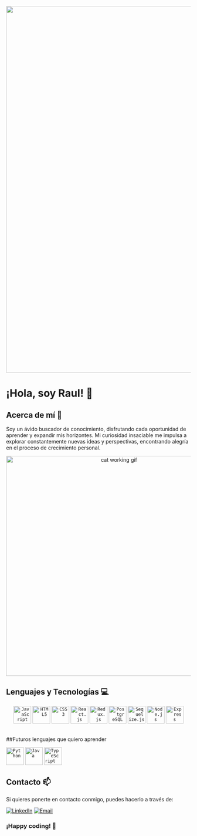 <div align="center">
    <img width="1000" src="https://nextibs.com/wp-content/uploads/2021/12/seguridad-informatica-scaled.jpeg"/>
</div>

# ¡Hola, soy Raul! 👋

## Acerca de mí 🚀

Soy un ávido buscador de conocimiento, disfrutando cada oportunidad de aprender y expandir mis horizontes. Mi curiosidad insaciable me impulsa a explorar constantemente nuevas ideas y perspectivas, encontrando alegría en el proceso de crecimiento personal.

<p align="center">
    <img width="600" src="https://i.pinimg.com/originals/2b/cc/0e/2bcc0e11960ebe99ec2c4d402328a970.gif" alt="cat working gif">
</p>

## Lenguajes y Tecnologías 💻

<div align="center">
    <code><img width="48" height="48" src="https://cdn.jsdelivr.net/gh/devicons/devicon/icons/javascript/javascript-original.svg" alt="JavaScript" /></code>
    <code><img width="48" height="48" src="https://cdn.jsdelivr.net/gh/devicons/devicon/icons/html5/html5-original.svg" alt="HTML5" /></code>
    <code><img width="48" height="48" src="https://cdn.jsdelivr.net/gh/devicons/devicon/icons/css3/css3-original.svg" alt="CSS3" /></code>
    <code><img width="48" height="48" src="https://cdn.jsdelivr.net/gh/devicons/devicon/icons/react/react-original.svg" alt="React.js" /></code>
    <code><img width="48" height="48" src="https://cdn.jsdelivr.net/gh/devicons/devicon/icons/redux/redux-original.svg" alt="Redux.js" /></code>
    <code><img width="48" height="48" src="https://cdn.jsdelivr.net/gh/devicons/devicon/icons/postgresql/postgresql-original.svg" alt="PostgreSQL" /></code>
    <code><img width="48" height="48" src="https://cdn.jsdelivr.net/gh/devicons/devicon/icons/sequelize/sequelize-original.svg" alt="Sequelize.js" /></code>
    <code><img width="48" height="48" src="https://cdn.jsdelivr.net/gh/devicons/devicon/icons/nodejs/nodejs-original.svg" alt="Node.js" /></code>
    <code><img width="48" height="48" src="https://cdn.jsdelivr.net/gh/devicons/devicon/icons/express/express-original-wordmark.svg" alt="Express" /></code>
</div>

<br/>

##Futuros lenguajes que quiero aprender
<div>
<code><img width="48" height="48" src="https://cdn.jsdelivr.net/gh/devicons/devicon/icons/python/python-original.svg" alt="Python" /></code>
<code><img width="48" height="48" src="https://cdn.jsdelivr.net/gh/devicons/devicon/icons/java/java-original.svg" alt="Java" /></code>
<code><img width="48" height="48" src="https://cdn.jsdelivr.net/gh/devicons/devicon/icons/typescript/typescript-original.svg" alt="TypeScript" /></code>

    
</div>



## Contacto 📫

Si quieres ponerte en contacto conmigo, puedes hacerlo a través de:

[![LinkedIn](https://img.shields.io/badge/LinkedIn-Con%C3%A9ctate%20conmigo-blue?style=flat-square&logo=linkedin)](https://www.linkedin.com/in/raul-fernandez-056baa234/)
[![Email](https://img.shields.io/badge/Email-Enviar%20un%20correo%20electrónico-blue?style=flat-square&logo=gmail)](mailto:rafernandez21@hotmail.com)


### ¡Happy coding! 🚀
<br/>


